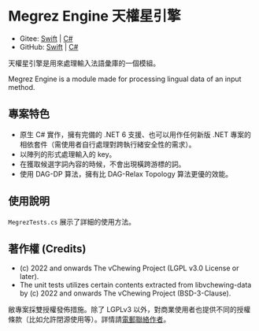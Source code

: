 # Megrez Engine 天權星引擎

- Gitee: [Swift](https://gitee.com/vChewing/Megrez) | [C#](https://gitee.com/vChewing/MegrezNT)
- GitHub: [Swift](https://github.com/vChewing/Megrez) | [C#](https://github.com/vChewing/MegrezNT)

天權星引擎是用來處理輸入法語彙庫的一個模組。

Megrez Engine is a module made for processing lingual data of an input method.

## 專案特色

- 原生 C# 實作，擁有完備的 .NET 6 支援、也可以用作任何新版 .NET 專案的相依套件（需使用者自行處理對跨執行緒安全性的需求）。
- 以陣列的形式處理輸入的 key。
- 在獲取候選字詞內容的時候，不會出現橫跨游標的詞。
- 使用 DAG-DP 算法，擁有比 DAG-Relax Topology 算法更優的效能。

## 使用說明

`MegrezTests.cs` 展示了詳細的使用方法。

## 著作權 (Credits)

- (c) 2022 and onwards The vChewing Project (LGPL v3.0 License or later).
- The unit tests utilizes certain contents extracted from libvchewing-data by (c) 2022 and onwards The vChewing Project (BSD-3-Clause).

敝專案採雙授權發佈措施。除了 LGPLv3 以外，對商業使用者也提供不同的授權條款（比如允許閉源使用等）。詳情請[電郵聯絡作者](shikisuen@yeah.net)。
